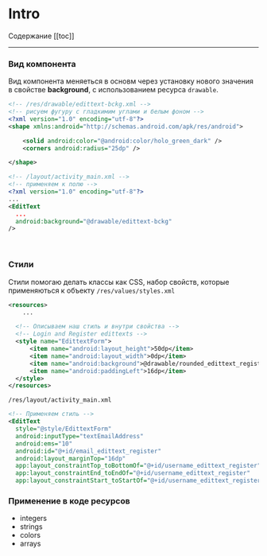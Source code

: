 # Intro

Содержание
[[toc]]

---

### Вид компонента 

Вид компонента меняеться в основм через установку нового значения в свойстве **background**, с использованием ресурса `drawable`.

```xml
<!-- /res/drawable/edittext-bckg.xml -->
<!-- рисуем фугуру с гладкимим углами и белым фоном -->
<?xml version="1.0" encoding="utf-8"?>
<shape xmlns:android="http://schemas.android.com/apk/res/android">

    <solid android:color="@android:color/holo_green_dark" />
    <corners android:radius="25dp" />

</shape>
```

```xml
<!-- /layout/activity_main.xml -->
<!-- применяем к полю -->
<?xml version="1.0" encoding="utf-8"?>
...
<EditText
  ...
  android:background="@drawable/edittext-bckg"
/>
```
<br>

### Стили
Стили помогаю делать классы как CSS, набор свойств, которые применяються к объекту
`/res/values/styles.xml`
```xml
<resources>
    ...

  <!-- Описываем наш стиль и внутри свойства -->
  <!-- Login and Register edittexts -->
  <style name="EdittextForm">
      <item name="android:layout_height">50dp</item>
      <item name="android:layout_width">0dp</item>
      <item name="android:background">@drawable/rounded_edittext_register_login</item>
      <item name="android:paddingLeft">16dp</item>
  </style>
</resources>
```

`/res/layout/activity_main.xml`
```xml
<!-- Применяем стиль -->
<EditText
  style="@style/EdittextForm" 
  android:inputType="textEmailAddress"
  android:ems="10"
  android:id="@+id/email_edittext_register"
  android:layout_marginTop="16dp"
  app:layout_constraintTop_toBottomOf="@+id/username_edittext_register" android:hint="E-mail"
  app:layout_constraintEnd_toEndOf="@+id/username_edittext_register"
  app:layout_constraintStart_toStartOf="@+id/username_edittext_register"/>
```

### Применение в коде ресурсов
* integers
* strings
* colors
* arrays